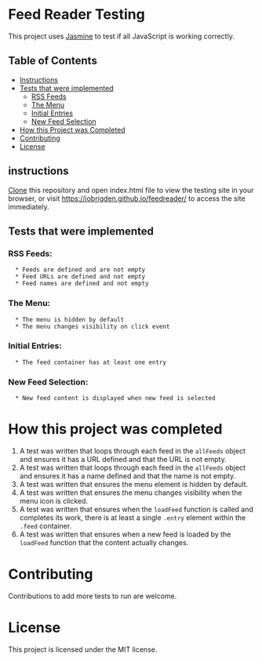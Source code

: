 # Feed Reader Testing

This project uses [Jasmine](http://jasmine.github.io/) to test if all JavaScript is working correctly.

## Table of Contents

* [Instructions](#instructions)
* [Tests that were implemented](#tests-that-were-implemented)
  * [RSS Feeds](#rss-feeds)
  * [The Menu](#the-menu)
  * [Initial Entries](#initial-entries)
  * [New Feed Selection](#new-feed-selection)
* [How this Project was Completed](#how-this-project-was-completed)
* [Contributing](#contributing)
* [License](#license)


## instructions

[Clone](https://github.com/JoBrigden/feedreader) this repository and open index.html file to view the testing site in your browser, or visit https://jobrigden.github.io/feedreader/ to access the site immediately.

## Tests that were implemented

###   RSS Feeds:
      * Feeds are defined and are not empty
      * Feed URLs are defined and not empty
      * Feed names are defined and not empty

###   The Menu:
      * The menu is hidden by default
      * The menu changes visibility on click event

###   Initial Entries:
      * The feed container has at least one entry

###   New Feed Selection:
      * New feed content is displayed when new feed is selected

# How this project was completed

1. A test was written that loops through each feed in the `allFeeds` object and ensures it has a URL defined and that the URL is not empty.
2. A test was written that loops through each feed in the `allFeeds` object and ensures it has a name defined and that the name is not empty.
3. A test was written that ensures the menu element is hidden by default.
4. A test was written that ensures the menu changes visibility when the menu icon is clicked.
5. A test was written that ensures when the `loadFeed` function is called and completes its work, there is at least a single `.entry` element within the `.feed` container.
6. A test was written that ensures when a new feed is loaded by the `loadFeed` function that the content actually changes.

# Contributing

Contributions to add more tests to run are welcome.

# License

This project is licensed under the MIT license.
